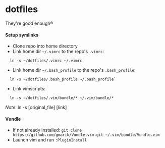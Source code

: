 # dotfiles
They're good enough®

#### Setup symlinks

- Clone repo into home directory
- Link home dir `~/.vimrc` to the repo's `.vimrc`:
```
  ln -s ~/dotfiles/.vimrc ~/.vimrc
```
- Link home dir `~/.bash_profile` to the repo's `.bash_profile`:
```
  ln -s ~/dotfiles/.bash_profile ~/.bash_profile`
```
- Link vimscripts:
```
  ln -s ~/dotfiles/.vim/bundle/* ~/.vim/bundle/*
```
*Note*: ln -s [original_file] [link]

#### Vundle
- If not already installed: `git clone https://github.com/gmarik/Vundle.vim.git ~/.vim/bundle/Vundle.vim`
- Launch vim and run `:PluginInstall`
